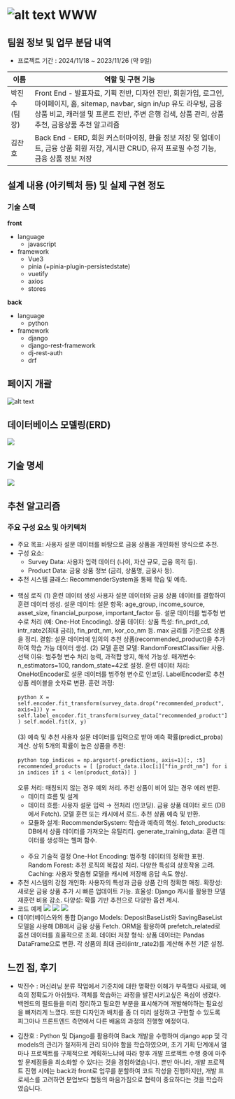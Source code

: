 # ![alt text](./readimg/logoimage.png)  WWW



## 팀원 정보 및 업무 분담 내역
- 프로젝트 기간 : 2024/11/18 ~ 2023/11/26 (약 9일)

|이름|역할 및 구현 기능|
|---|---|
|박진수 (팀장) |Front End - 발표자료, 기획 전반, 디자인 전반, 회원가입, 로그인, 마이페이지, 홈, sitemap, navbar, sign in/up 유도 라우팅, 금융 상품 비교, 캐러샐 및 프론트 전반, 주변 은행 검색, 상품 관리, 상품 추천, 금융상품 추천 알고리즘 |
|김찬호|Back End - ERD, 회원 커스터마이징, 환율 정보 저장 및 업데이트, 금융 상품 회원 저장, 게시판 CRUD, 유저 프로필 수정 기능, 금융 상품 정보 저장 |

## 설계 내용 (아키텍처 등) 및 실제 구현 정도
### 기술 스택
**front**

- language
    - javascript
- framework
    - Vue3
    - pinia (+pinia-plugin-persistedstate)
    - vuetify
    - axios
    - stores

**back**

- language
    - python
- framework
    - django
    - django-rest-framework
    - dj-rest-auth
    - drf

## 페이지 개괄
![alt text](./readimg/image.png)

## 데이터베이스 모델링(ERD)
![](./readimg/erd_black.png)

## 기술 명세
![](./readimg/function.PNG)


## 추천 알고리즘 
### 주요 구성 요소 및 아키텍처
- 주요 목표: 사용자 설문 데이터를 바탕으로 금융 상품을 개인화된 방식으로 추천.
- 구성 요소:
  - Survey Data: 사용자 입력 데이터 (나이, 자산 규모, 금융 목적 등).
  - Product Data: 금융 상품 정보 (금리, 상품명, 금융사 등).
- 추천 시스템 클래스: RecommenderSystem을 통해 학습 및 예측.
<br><br>
- 핵심 로직
   (1) 훈련 데이터 생성
      사용자 설문 데이터와 금융 상품 데이터를 결합하여 훈련 데이터 생성.
      설문 데이터:
         설문 항목: age_group, income_source, asset_size, financial_purpose, important_factor 등.
         설문 데이터를 범주형 변수로 처리 (예: One-Hot Encoding).
      상품 데이터:
         상품 특성: fin_prdt_cd, intr_rate2(최대 금리), fin_prdt_nm, kor_co_nm 등.
         max 금리를 기준으로 상품을 정리.
      결합: 설문 데이터에 임의의 추천 상품(recommended_product)을 추가하여 학습 가능 데이터 생성.
   (2) 모델 훈련
      모델: RandomForestClassifier 사용.
      선택 이유: 범주형 변수 처리 능력, 과적합 방지, 해석 가능성.
      매개변수: n_estimators=100, random_state=42로 설정.
      훈련 데이터 처리:
         OneHotEncoder로 설문 데이터를 범주형 변수로 인코딩.
         LabelEncoder로 추천 상품 레이블을 숫자로 변환.
      훈련 과정:
      <br><br>
      ```python
      X = self.encoder.fit_transform(survey_data.drop("recommended_product", axis=1))
      y = self.label_encoder.fit_transform(survey_data["recommended_product"])
      self.model.fit(X, y)
      ```
      <br><br>
   (3) 예측 및 추천
      사용자 설문 데이터를 입력으로 받아 예측 확률(predict_proba) 계산.
      상위 5개의 확률이 높은 상품을 추천:
      <br><br>
      ```python
      top_indices = np.argsort(-predictions, axis=1)[:, :5]
      recommended_products = [
         [product_data.iloc[i]["fin_prdt_nm"] for i in indices if i < len(product_data)]
      ]
      ```
      <br><br>
      오류 처리:
         매칭되지 않는 경우 예외 처리.
         추천 상품이 비어 있는 경우 에러 반환.
   - 데이터 흐름 및 설계
   - 데이터 흐름:
      사용자 설문 입력 → 전처리 (인코딩).
      금융 상품 데이터 로드 (DB에서 Fetch).
      모델 훈련 또는 캐시에서 로드.
      추천 상품 예측 및 반환.
   - 모듈화 설계:
      RecommenderSystem: 학습과 예측의 핵심.
      fetch_products: DB에서 상품 데이터를 가져오는 유틸리티.
      generate_training_data: 훈련 데이터를 생성하는 헬퍼 함수.
      <br><br>
   - 주요 기술적 결정
      One-Hot Encoding: 범주형 데이터의 정확한 표현.
      Random Forest:
      추천 로직의 복잡성 처리.
      다양한 특성의 상호작용 고려.
      Caching:
      사용자 맞춤형 모델을 캐시에 저장해 응답 속도 향상.
- 추천 시스템의 강점
   개인화: 사용자의 특성과 금융 상품 간의 정확한 매칭.
   확장성: 새로운 금융 상품 추가 시 빠른 업데이트 가능.
   효율성: Django 캐시를 활용한 모델 재훈련 비용 감소.
   다양성: 확률 기반 추천으로 다양한 옵션 제시.
- 코드 예제
![](./readimg/recommendation1.PNG)
![](./readimg/recommendation2.PNG)
![](./readimg/recommendation3.PNG)
- 데이터베이스와의 통합
Django Models:
DepositBaseList와 SavingBaseList 모델을 사용해 DB에서 금융 상품 Fetch.
ORM을 활용하여 prefetch_related로 옵션 데이터를 효율적으로 조회.
데이터 저장 형식:
상품 데이터는 Pandas DataFrame으로 변환.
각 상품의 최대 금리(intr_rate2)를 계산해 추천 기준 설정.


## 느낀 점, 후기
* 박진수 : 머신러닝 분류 작업에서 기준치에 대한 명확한 이해가 부족했다 사료돼, 예측의 정확도가 아쉬웠다. 객체를 학습하는 과정을 발전시키고싶은 욕심이 생겼다. <br> 백엔드의 필드들을 미리 정리하고 필요한 부분을 표시해가며 개발해야하는 필요성을 뼈저리게 느꼈다. 또한 디자인과 배치를 좀 더 미리 설정하고 구현할 수 있도록 피그마나 프론트엔드 측면에서 다른 배움의 과정의 진행할 예정이다.

* 김찬호 : Python 및 Django를 활용하여 Back 개발을 수행하며 django app 및 각 models의 관리가 철저하게 관리 되어야 함을 학습하였으며, 초기 기획 단계에서 얼마나 프로젝트를 구체적으로 계획하느냐에 따라 향후 개발 프로젝트 수행 중에 마주할 문제점들을 최소화할 수 있다는 것을 경험하였습니다.
뿐만 아니라, 개발 프로젝트 진행 시에는 back과 front로 업무를 분할하여 코드 작성을 진행하지만, 개발 프로세스를 고려하면 분업보다 협동의 마음가짐으로 협력이 중요하다는 것을 학습하였습니다. 
